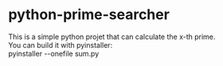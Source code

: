 # python-prime-searcher
This is a simple python projet that can calculate the x-th prime. <br />
You can build it with pyinstaller: <br />
pyinstaller --onefile sum.py <br />
